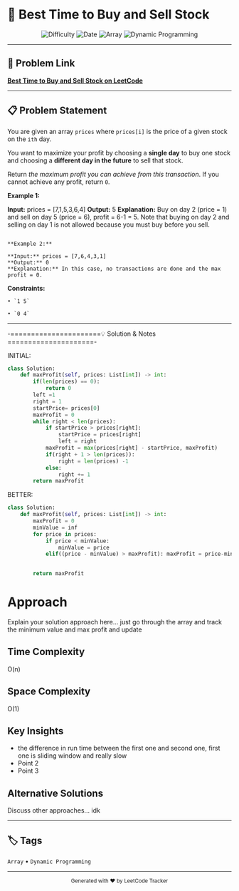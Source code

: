 # 📝 Best Time to Buy and Sell Stock

<div align="center">

![Difficulty](https://img.shields.io/badge/Difficulty-Easy-green)
![Date](https://img.shields.io/badge/Date-10--3--2025-blue)
![Array](https://img.shields.io/badge/Array-lightgrey)
![Dynamic Programming](https://img.shields.io/badge/Dynamic%20Programming-lightgrey)

</div>

---

## 🔗 Problem Link
**[Best Time to Buy and Sell Stock on LeetCode](https://leetcode.com/problems/best-time-to-buy-and-sell-stock)**

---

## 📋 Problem Statement

You are given an array `prices` where `prices[i]` is the price of a given stock on the `ith` day.

You want to maximize your profit by choosing a **single day** to buy one stock and choosing a **different day in the future** to sell that stock.

Return *the maximum profit you can achieve from this transaction*. If you cannot achieve any profit, return `0`.

**Example 1:**

**Input:** prices = [7,1,5,3,6,4]
**Output:** 5
**Explanation:** Buy on day 2 (price = 1) and sell on day 5 (price = 6), profit = 6-1 = 5.
Note that buying on day 2 and selling on day 1 is not allowed because you must buy before you sell.

```

**Example 2:**

**Input:** prices = [7,6,4,3,1]
**Output:** 0
**Explanation:** In this case, no transactions are done and the max profit = 0.

```

**Constraints:**

	• `1 5`

	• `0 4`

---

-======================💡 Solution & Notes =====================-

INITIAL: 
```python
class Solution:
    def maxProfit(self, prices: List[int]) -> int:
        if(len(prices) == 0):
            return 0
        left =1
        right = 1
        startPrice= prices[0]
        maxProfit = 0
        while right < len(prices):
            if startPrice > prices[right]:
                startPrice = prices[right]
                left = right
            maxProfit = max(prices[right] - startPrice, maxProfit)
            if(right + 1 > len(prices)):
                right = len(prices) -1
            else:
                right += 1
        return maxProfit
```
BETTER:
```python
class Solution:
    def maxProfit(self, prices: List[int]) -> int:
        maxProfit = 0
        minValue = inf
        for price in prices:
            if price < minValue: 
                minValue = price
            elif((price - minValue) > maxProfit): maxProfit = price-minValue

            
        return maxProfit
```

# Approach
Explain your solution approach here...
just go through the array and track the minimum value and max profit and update
## Time Complexity
O(n)

## Space Complexity
O(1)

## Key Insights
- the difference in run time between the first one and second one, first one is sliding window and really slow
- Point 2
- Point 3

## Alternative Solutions
Discuss other approaches...
idk

---

## 🏷️ Tags
`Array` • `Dynamic Programming`

---

<div align="center">
  <sub>Generated with ❤️ by LeetCode Tracker</sub>
</div>